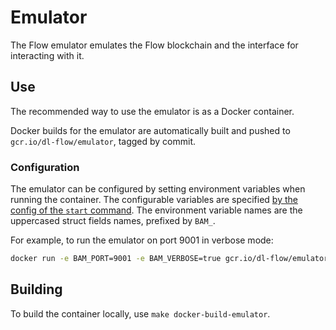 # Emulator

The Flow emulator emulates the Flow blockchain and the interface for interacting 
with it. 

## Use
The recommended way to use the emulator is as a Docker container. 

Docker builds for the emulator are automatically built and pushed to 
`gcr.io/dl-flow/emulator`, tagged by commit.

### Configuration
The emulator can be configured by setting environment variables when running 
the container. The configurable variables are specified [by the config of the `start` command](https://github.com/dapperlabs/flow-go/blob/master/internal/cli/emulator/start/start.go#L18-L24).
The environment variable names are the uppercased struct fields names, prefixed
by `BAM_`.

For example, to run the emulator on port 9001 in verbose mode:
```bash
docker run -e BAM_PORT=9001 -e BAM_VERBOSE=true gcr.io/dl-flow/emulator
```

## Building
To build the container locally, use `make docker-build-emulator`.